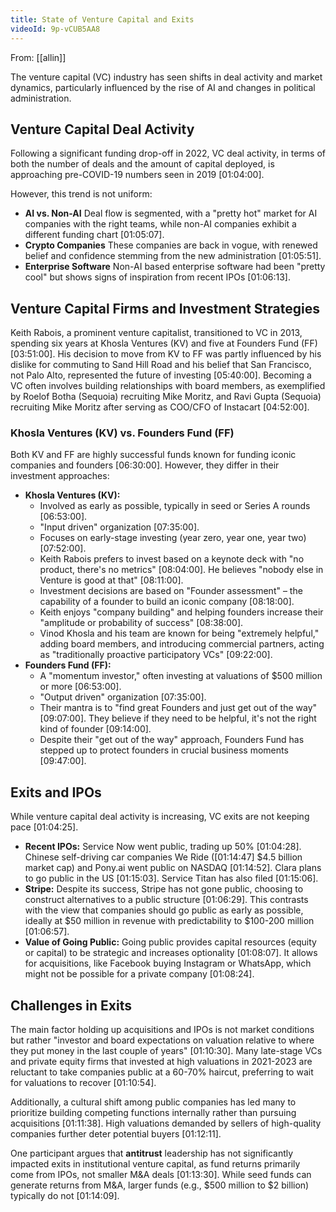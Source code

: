 ```yaml
---
title: State of Venture Capital and Exits
videoId: 9p-vCUB5AA8
---
```


From: [[allin]] <br/> 

The venture capital (VC) industry has seen shifts in deal activity and market dynamics, particularly influenced by the rise of AI and changes in political administration.

## Venture Capital Deal Activity

Following a significant funding drop-off in 2022, VC deal activity, in terms of both the number of deals and the amount of capital deployed, is approaching pre-COVID-19 numbers seen in 2019 <a class="yt-timestamp" data-t="01:04:00">[01:04:00]</a>.

However, this trend is not uniform:
*   **AI vs. Non-AI** Deal flow is segmented, with a "pretty hot" market for AI companies with the right teams, while non-AI companies exhibit a different funding chart <a class="yt-timestamp" data-t="01:05:07">[01:05:07]</a>.
*   **Crypto Companies** These companies are back in vogue, with renewed belief and confidence stemming from the new administration <a class="yt-timestamp" data-t="01:05:51">[01:05:51]</a>.
*   **Enterprise Software** Non-AI based enterprise software had been "pretty cool" but shows signs of inspiration from recent IPOs <a class="yt-timestamp" data-t="01:06:13">[01:06:13]</a>.

## Venture Capital Firms and Investment Strategies

Keith Rabois, a prominent venture capitalist, transitioned to VC in 2013, spending six years at Khosla Ventures (KV) and five at Founders Fund (FF) <a class="yt-timestamp" data-t="03:51:00">[03:51:00]</a>. His decision to move from KV to FF was partly influenced by his dislike for commuting to Sand Hill Road and his belief that San Francisco, not Palo Alto, represented the future of investing <a class="yt-timestamp" data-t="05:40:00">[05:40:00]</a>. Becoming a VC often involves building relationships with board members, as exemplified by Roelof Botha (Sequoia) recruiting Mike Moritz, and Ravi Gupta (Sequoia) recruiting Mike Moritz after serving as COO/CFO of Instacart <a class="yt-timestamp" data-t="04:52:00">[04:52:00]</a>.

### Khosla Ventures (KV) vs. Founders Fund (FF)
Both KV and FF are highly successful funds known for funding iconic companies and founders <a class="yt-timestamp" data-t="06:30:00">[06:30:00]</a>. However, they differ in their investment approaches:
*   **Khosla Ventures (KV):**
    *   Involved as early as possible, typically in seed or Series A rounds <a class="yt-timestamp" data-t="06:53:00">[06:53:00]</a>.
    *   "Input driven" organization <a class="yt-timestamp" data-t="07:35:00">[07:35:00]</a>.
    *   Focuses on early-stage investing (year zero, year one, year two) <a class="yt-timestamp" data-t="07:52:00">[07:52:00]</a>.
    *   Keith Rabois prefers to invest based on a keynote deck with "no product, there's no metrics" <a class="yt-timestamp" data-t="08:04:00">[08:04:00]</a>. He believes "nobody else in Venture is good at that" <a class="yt-timestamp" data-t="08:11:00">[08:11:00]</a>.
    *   Investment decisions are based on "Founder assessment" – the capability of a founder to build an iconic company <a class="yt-timestamp" data-t="08:18:00">[08:18:00]</a>.
    *   Keith enjoys "company building" and helping founders increase their "amplitude or probability of success" <a class="yt-timestamp" data-t="08:38:00">[08:38:00]</a>.
    *   Vinod Khosla and his team are known for being "extremely helpful," adding board members, and introducing commercial partners, acting as "traditionally proactive participatory VCs" <a class="yt-timestamp" data-t="09:22:00">[09:22:00]</a>.
*   **Founders Fund (FF):**
    *   A "momentum investor," often investing at valuations of $500 million or more <a class="yt-timestamp" data-t="06:53:00">[06:53:00]</a>.
    *   "Output driven" organization <a class="yt-timestamp" data-t="07:35:00">[07:35:00]</a>.
    *   Their mantra is to "find great Founders and just get out of the way" <a class="yt-timestamp" data-t="09:07:00">[09:07:00]</a>. They believe if they need to be helpful, it's not the right kind of founder <a class="yt-timestamp" data-t="09:14:00">[09:14:00]</a>.
    *   Despite their "get out of the way" approach, Founders Fund has stepped up to protect founders in crucial business moments <a class="yt-timestamp" data-t="09:47:00">[09:47:00]</a>.

## Exits and IPOs

While venture capital deal activity is increasing, VC exits are not keeping pace <a class="yt-timestamp" data-t="01:04:25">[01:04:25]</a>.
*   **Recent IPOs:** Service Now went public, trading up 50% <a class="yt-timestamp" data-t="01:04:28">[01:04:28]</a>. Chinese self-driving car companies We Ride (<a class="yt-timestamp" data-t="01:14:47">[01:14:47]</a> $4.5 billion market cap) and Pony.ai went public on NASDAQ <a class="yt-timestamp" data-t="01:14:52">[01:14:52]</a>. Clara plans to go public in the US <a class="yt-timestamp" data-t="01:15:03">[01:15:03]</a>. Service Titan has also filed <a class="yt-timestamp" data-t="01:15:06">[01:15:06]</a>.
*   **Stripe:** Despite its success, Stripe has not gone public, choosing to construct alternatives to a public structure <a class="yt-timestamp" data-t="01:06:29">[01:06:29]</a>. This contrasts with the view that companies should go public as early as possible, ideally at $50 million in revenue with predictability to $100-200 million <a class="yt-timestamp" data-t="01:06:57">[01:06:57]</a>.
*   **Value of Going Public:** Going public provides capital resources (equity or capital) to be strategic and increases optionality <a class="yt-timestamp" data-t="01:08:07">[01:08:07]</a>. It allows for acquisitions, like Facebook buying Instagram or WhatsApp, which might not be possible for a private company <a class="yt-timestamp" data-t="01:08:24">[01:08:24]</a>.

## Challenges in Exits
The main factor holding up acquisitions and IPOs is not market conditions but rather "investor and board expectations on valuation relative to where they put money in the last couple of years" <a class="yt-timestamp" data-t="01:10:30">[01:10:30]</a>. Many late-stage VCs and private equity firms that invested at high valuations in 2021-2023 are reluctant to take companies public at a 60-70% haircut, preferring to wait for valuations to recover <a class="yt-timestamp" data-t="01:10:54">[01:10:54]</a>.

Additionally, a cultural shift among public companies has led many to prioritize building competing functions internally rather than pursuing acquisitions <a class="yt-timestamp" data-t="01:11:38">[01:11:38]</a>. High valuations demanded by sellers of high-quality companies further deter potential buyers <a class="yt-timestamp" data-t="01:12:11">[01:12:11]</a>.

One participant argues that **antitrust** leadership has not significantly impacted exits in institutional venture capital, as fund returns primarily come from IPOs, not smaller M&A deals <a class="yt-timestamp" data-t="01:13:30">[01:13:30]</a>. While seed funds can generate returns from M&A, larger funds (e.g., $500 million to $2 billion) typically do not <a class="yt-timestamp" data-t="01:14:09">[01:14:09]</a>.